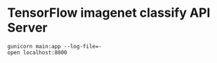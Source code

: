 TensorFlow imagenet classify API Server
=====

```
gunicorn main:app --log-file=-
open localhost:8000
```
